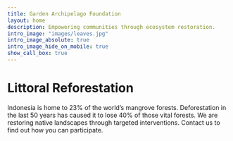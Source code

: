 ```yaml
---
title: Garden Archipelago Foundation 
layout: home
description: Empowering communities through ecosystem restoration.
intro_image: "images/leaves.jpg"
intro_image_absolute: true
intro_image_hide_on_mobile: true
show_call_box: true
---
```


# Littoral Reforestation

Indonesia is home to 23% of the world’s mangrove forests. Deforestation in the last 50 years has caused it to lose 40% of those vital forests. We are restoring native landscapes through targeted interventions. Contact us to find out how you can participate. 

